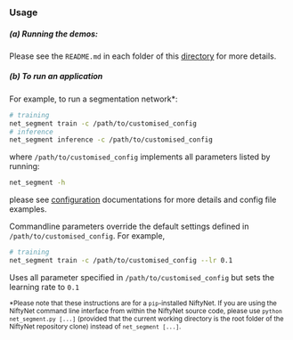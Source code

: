 ### Usage

##### (a) Running the demos:
Please see the `README.md` in each folder of this [directory](./demos) for more details.


##### (b) To run an application 

For example, to run a segmentation network*:
``` sh
# training
net_segment train -c /path/to/customised_config
# inference
net_segment inference -c /path/to/customised_config
```
where `/path/to/customised_config` implements all parameters listed by running:
```sh
net_segment -h
```
please see [configuration](../config) documentations for more details and 
config file examples.

Commandline parameters override the default settings defined in `/path/to/customised_config`.
For example,
``` sh
# training
net_segment train -c /path/to/customised_config --lr 0.1
```
Uses all parameter specified in `/path/to/customised_config` but sets the
learning rate to `0.1`

 <sup>*Please note that these instructions are for a `pip`-installed NiftyNet.
If you are using the NiftyNet command line interface from within the NiftyNet source code, please use `python net_segment.py [...]` (provided that the current working directory is the root folder of the NiftyNet repository clone) instead of `net_segment [...]`.
</sup>
